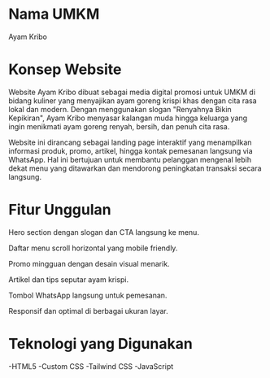 # Nama UMKM
Ayam Kribo

# Konsep Website
Website Ayam Kribo dibuat sebagai media digital promosi untuk UMKM di bidang kuliner yang menyajikan ayam goreng krispi khas dengan cita rasa lokal dan modern. Dengan menggunakan slogan "Renyahnya Bikin Kepikiran", Ayam Kribo menyasar kalangan muda hingga keluarga yang ingin menikmati ayam goreng renyah, bersih, dan penuh cita rasa.

Website ini dirancang sebagai landing page interaktif yang menampilkan informasi produk, promo, artikel, hingga kontak pemesanan langsung via WhatsApp. Hal ini bertujuan untuk membantu pelanggan mengenal lebih dekat menu yang ditawarkan dan mendorong peningkatan transaksi secara langsung.

# Fitur Unggulan
Hero section dengan slogan dan CTA langsung ke menu.

Daftar menu scroll horizontal yang mobile friendly.

Promo mingguan dengan desain visual menarik.

Artikel dan tips seputar ayam krispi.

Tombol WhatsApp langsung untuk pemesanan.

Responsif dan optimal di berbagai ukuran layar.

# Teknologi yang Digunakan
-HTML5
-Custom CSS
-Tailwind CSS
-JavaScript 
